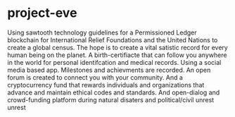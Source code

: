 # project-eve
Using sawtooth technology guidelines for a Permissioned Ledger blockchain for International Relief Foundations and the United Nations to create a global census. The hope is to create a vital satistic record for every human being on the planet. A birth-certifiacte that can follow you anywhere in the world for personal identifcation and medical records. Using a social media based app. Milestones and achievments are recorded. An open forum is created to connect you with your community. And a cryptocurrency fund that rewards individuals and organizations that advance and maintain ethical codes and standards. And open-dialog and crowd-funding platform during natural disaters and political/civil unrest unrest
